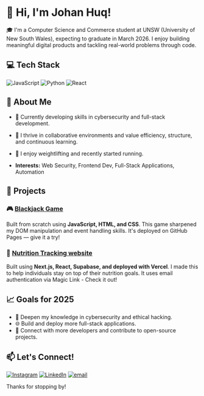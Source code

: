 # 👋 Hi, I'm Johan Huq!

🎓 I'm a Computer Science and Commerce student at UNSW (University of New South Wales), expecting to graduate in March 2026. I enjoy building meaningful digital products and tackling real-world problems through code.

## 💻 Tech Stack
![JavaScript](https://img.shields.io/badge/javascript-%23323330.svg?style=for-the-badge&logo=javascript&logoColor=%23F7DF1E) ![Python](https://img.shields.io/badge/python-3670A0?style=for-the-badge&logo=python&logoColor=ffdd54) ![React](https://img.shields.io/badge/react-%2320232a.svg?style=for-the-badge&logo=react&logoColor=%2361DAFB)

## 💼 About Me

- 🔐 Currently developing skills in cybersecurity and full-stack development.
- 🧠 I thrive in collaborative environments and value efficiency, structure, and continuous learning.
- 🎾 I enjoy weightlifting and recently started running.

- **Interests:** Web Security, Frontend Dev, Full-Stack Applications, Automation

## 🚀 Projects

### 🎮 [Blackjack Game](https://jhuq477.github.io/)
Built from scratch using **JavaScript, HTML, and CSS**. This game sharpened my DOM manipulation and event handling skills. It's deployed on GitHub Pages — give it a try!

### 💪 [Nutrition Tracking website](https://never-skip-dessert.vercel.app/)
Built using **Next.js, React, Supabase, and deployed with Vercel**. I made this to help individuals stay on top of their nutrition goals. It uses email authentication via Magic Link - Check it out!

## 📈 Goals for 2025

- 🔐 Deepen my knowledge in cybersecurity and ethical hacking.
- 🌐 Build and deploy more full-stack applications.
- 🤝 Connect with more developers and contribute to open-source projects.

## 📫 Let's Connect!

[![Instagram](https://img.shields.io/badge/Instagram-%23E4405F.svg?logo=Instagram&logoColor=white)](https://instagram.com/johanhuq) [![LinkedIn](https://img.shields.io/badge/LinkedIn-%230077B5.svg?logo=linkedin&logoColor=white)](https://linkedin.com/in/JohanHuq) [![email](https://img.shields.io/badge/Email-D14836?logo=gmail&logoColor=white)](mailto:johanhuq@gmail.com) 

Thanks for stopping by!
